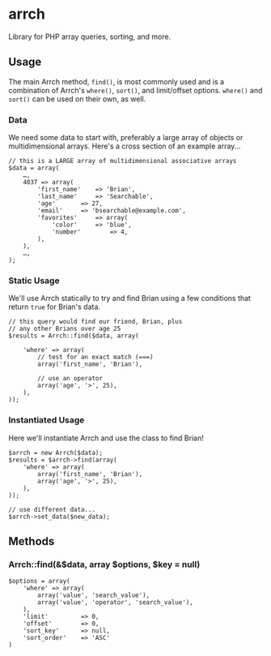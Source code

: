 arrch
=====

Library for PHP array queries, sorting, and more.

## Usage

The main Arrch method, `find()`, is most commonly used and is a combination of Arrch's `where()`, `sort()`, and limit/offset options. `where()` and `sort()` can be used on their own, as well.

### Data

We need some data to start with, preferably a large array of objects or multidimensional arrays. Here's a cross section of an example array...

	// this is a LARGE array of multidimensional associative arrays
	$data = array(
		…,
		4037 => array(
			'first_name'	=> 'Brian',
			'last_name'		=> 'Searchable',
			'age'		=> 27,
			'email'		=> 'bsearchable@example.com',
			'favorites'		=> array(
				'color'		=> 'blue',
				'number'		=> 4,
			),
		),
		…,
	);

### Static Usage

We'll use Arrch statically to try and find Brian using a few conditions that return `true` for Brian's data.

	// this query would find our friend, Brian, plus
	// any other Brians over age 25
	$results = Arrch::find($data, array(

		'where' => array(
			// test for an exact match (===)
			array('first_name', 'Brian'),

			// use an operator
			array('age', '>', 25),
		),
	));

### Instantiated Usage

Here we'll instantiate Arrch and use the class to find Brian!

	$arrch = new Arrch($data);
	$results = $arrch->find(array(
		'where' => array(
			array('first_name', 'Brian'),
			array('age', '>', 25),
		),
	));

	// use different data...
	$arrch->set_data($new_data);

## Methods

### Arrch::find(&$data, array $options, $key = null)

	$options = array(
		'where' => array(
			array('value', 'search_value'),
			array('value', 'operator', 'search_value'),
		),
		'limit' 		=> 0,
		'offset' 		=> 0,
		'sort_key'		=> null,
		'sort_order'	=> 'ASC'
	)
